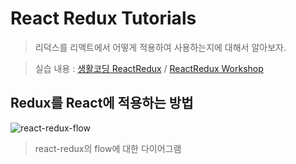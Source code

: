 # React Redux Tutorials

> 리덕스를 리액트에서 어떻게 적용하여 사용하는지에 대해서 알아보자.

> 실습 내용 : [생활코딩 ReactRedux](https://opentutorials.org/module/4518) / [ReactRedux Workshop](https://www.youtube.com/watch?v=Cwwsv_OaWhM)

## Redux를 React에 적용하는 방법

![react-redux-flow](./screenshots/react-redux-flow.png)

> react-redux의 flow에 대한 다이어그램
